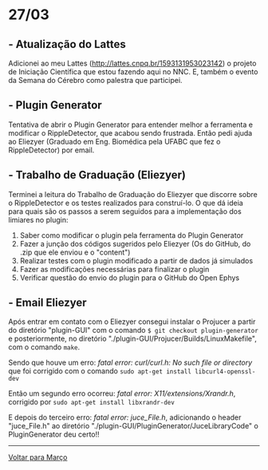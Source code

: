 # 27/03

## - Atualização do Lattes

Adicionei ao meu Lattes (http://lattes.cnpq.br/1593131953023142) o projeto de Iniciação Científica que estou fazendo aqui no NNC. 
E, também o evento da Semana do Cérebro como palestra que participei.

## - Plugin Generator

Tentativa de abrir o Plugin Generator para entender melhor a ferramenta e modificar o RippleDetector, que acabou sendo frustrada. 
Então pedi ajuda ao Eliezyer (Graduado em Eng. Biomédica pela UFABC que fez o RippleDetector) por email.

## - Trabalho de Graduação (Eliezyer)

Terminei a leitura do Trabalho de Graduação do Eliezyer que discorre sobre o RippleDetector e os testes realizados para construí-lo. O que dá ideia para quais são os passos a serem seguidos para a implementação dos limiares no plugin:

 1. Saber como modificar o plugin pela ferramenta do Plugin Generator  
 2. Fazer a junção dos códigos sugeridos pelo Eliezyer (Os do GitHub, do .zip que ele enviou e o "content")  
 3. Realizar testes com o plugin modificado a partir de dados já simulados   
 4. Fazer as modificações necessárias para finalizar o plugin  
 5. Verificar questão do envio do plugin para o GitHub do Open Ephys

## - Email Eliezyer

Após entrar em contato com o Eliezyer consegui instalar o Projucer a partir do diretório "plugin-GUI" com o comando `$ git checkout plugin-generator` e posteriormente, no diretório "./plugin-GUI/Projucer/Builds/LinuxMakefile", com o comando `make`.

Sendo que houve um erro: *fatal error: curl/curl.h: No such file or directory* que foi corrigido com o comando `sudo apt-get install libcurl4-openssl-dev`

Então um segundo erro ocorreu: *fatal error: X11/extensions/Xrandr.h*, corrigido por `sudo apt-get install libxrandr-dev`

E depois do terceiro erro: *fatal error: juce_File.h*, adicionando o header "juce_File.h" ao diretório "./plugin-GUI/PluginGenerator/JuceLibraryCode" o PluginGenerator deu certo!!

****
[Voltar para Março](https://github.com/ramonbhaskara/Open-Lab-Book/edit/master/Diario/Marco)
